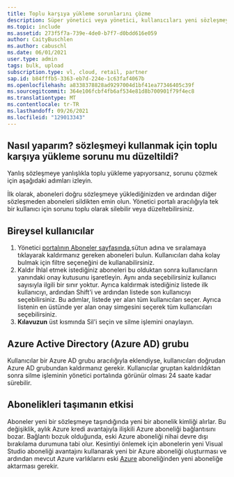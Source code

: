 ```yaml
---
title: Toplu karşıya yükleme sorunlarını çözme
description: Süper yönetici veya yönetici, kullanıcıları yeni sözleşmeye atadı ancak kullanıcıları yanlış sözleşmeye ekledi.
ms.topic: include
ms.assetid: 273f5f7a-739e-4de0-b7f7-d0bdd616e059
author: CaityBuschlen
ms.author: cabuschl
ms.date: 06/01/2021
user.type: admin
tags: bulk, upload
subscription.type: vl, cloud, retail, partner
sap.id: b84fffb5-3363-eb7d-224e-1c63faf4067b
ms.openlocfilehash: a8338378828ad9297004d1bf41ea77346405c39f
ms.sourcegitcommit: 364e106fcbf4fb6af534e81d8b700901f79f4ec8
ms.translationtype: MT
ms.contentlocale: tr-TR
ms.lasthandoff: 09/26/2021
ms.locfileid: "129013343"
---
```

## <a name="how-do-i-fix-a-bulk-upload-to-use-the-correct-agreement"></a>Nasıl yaparım? sözleşmeyi kullanmak için toplu karşıya yükleme sorunu mu düzeltildi?

Yanlış sözleşmeye yanlışlıkla toplu yükleme yapıyorsanız, sorunu çözmek için aşağıdaki adımları izleyin.

İlk olarak, aboneleri doğru sözleşmeye yüklediğinizden ve ardından diğer sözleşmeden aboneleri sildikten emin olun. Yönetici portalı aracılığıyla tek bir kullanıcı için sorunu toplu olarak silebilir veya düzeltebilirsiniz.

## <a name="individual-users"></a>Bireysel kullanıcılar

1. Yönetici [portalının Aboneler sayfasında,](https://manage.visualstudio.com/subscribers)sütun adına ve sıralamaya tıklayarak kaldırmanız gereken aboneleri bulun. Kullanıcıları daha kolay bulmak için filtre seçeneğini de kullanabilirsiniz.
2. Kaldır İhlal etmek istediğiniz aboneleri bu olduktan sonra kullanıcıların yanındaki onay kutusunu işaretleyin. Aynı anda seçebilirsiniz kullanıcı sayısıyla ilgili bir sınır yoktur. Ayrıca kaldırmak istediğiniz listede ilk kullanıcıyı, ardından Shift'i ve ardından listede son kullanıcıyı seçebilirsiniz. Bu adımlar, listede yer alan tüm kullanıcıları seçer. Ayrıca listenin en üstünde yer alan onay simgesini seçerek tüm kullanıcıları seçebilirsiniz. 
3. **Kılavuzun** üst kısmında Sil'i seçin ve silme işlemini onaylayın.

## <a name="azure-active-directory-azure-ad-group"></a>Azure Active Directory (Azure AD) grubu

Kullanıcılar bir Azure AD grubu aracılığıyla eklendiyse, kullanıcıları doğrudan Azure AD grubundan kaldırmanız gerekir. Kullanıcılar gruptan kaldırıldıktan sonra silme işleminin yönetici portalında görünür olması 24 saate kadar sürebilir. 

## <a name="impact-of-moving-subscriptions"></a>Abonelikleri taşımanın etkisi

Aboneler yeni bir sözleşmeye taşındığında yeni bir abonelik kimliği alırlar. Bu değişiklik, aylık Azure kredi avantajıyla ilişkili Azure aboneliği bağlantısını bozar. Bağlantı bozuk olduğunda, eski Azure aboneliği nihai devre dışı bırakılama durumuna tabi olur. Kesintiyi önlemek için abonelerin yeni Visual Studio aboneliği avantajını kullanarak yeni bir Azure aboneliği oluşturması ve ardından mevcut Azure varlıklarını eski [Azure](https://docs.microsoft.com/azure/azure-resource-manager/management/move-resource-group-and-subscription) aboneliğinden yeni aboneliğe aktarması gerekir.